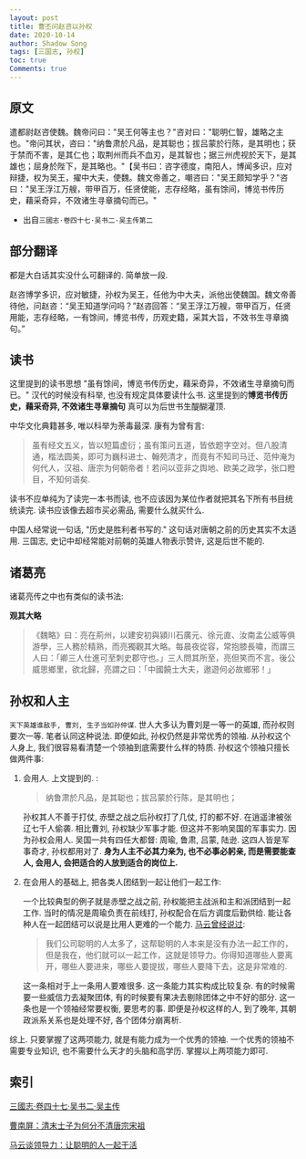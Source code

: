 ```yaml
---
layout: post
title: 曹丕问赵咨以孙权
date: 2020-10-14
author: Shadow Song
tags: [三国志, 孙权]
toc: true
Comments: true
---
```


## 原文

遣都尉赵咨使魏。魏帝问曰："吴王何等主也？"咨对曰："聪明仁智，雄略之主也。"帝问其状，咨曰："纳鲁肃於凡品，是其聪也；拔吕蒙於行陈，是其明也；获于禁而不害，是其仁也；取荆州而兵不血刃，是其智也；据三州虎视於天下，是其雄也；屈身於陛下，是其略也。"【吴书曰：咨字德度，南阳人，博闻多识，应对辩捷，权为吴王，擢中大夫，使魏。魏文帝善之，嘲咨曰："吴王颇知学乎？"咨曰："吴王浮江万艘，带甲百万，任贤使能，志存经略，虽有馀间，博览书传历史，藉采奇异，不效诸生寻章摘句而已。"

- 出自`三國志·卷四十七·吴书二·吴主传第二`

## 部分翻译

都是大白话其实没什么可翻译的. 简单放一段. 

赵咨博学多识，应对敏捷，孙权为吴王，任他为中大夫，派他出使魏国。魏文帝善待他，问赵咨：“吴王知道学问吗？”赵咨回答：“吴王浮江万艘，带甲百万，任贤用能，志存经略，一有馀间，博览书传，历观史籍，采其大旨，不效书生寻章摘句。”

## 读书

这里提到的读书思想 "虽有馀间，博览书传历史，藉采奇异，不效诸生寻章摘句而已。"  汉代的时候没有科举, 也没有规定具体要读什么书. 这里提到的**博览书传历史，藉采奇异, 不效诸生寻章摘句** 真可以为后世书生醍醐灌顶. 

中华文化典籍甚多, 唯以科举为荼毒最深. 康有为曾有言: 
>虽有经文五义，皆以短篇虚衍；虽有策问五道，皆依题字空对。但八股清通，楷法圆美，即可为巍科进士、翰苑清才，而竟有不知司马迁、范仲淹为何代人，汉祖、唐宗为何朝帝者！若问以亚非之舆地、欧美之政学，张口瞪目，不知何语矣. 

读书不应单纯为了读完一本书而读, 也不应该因为某位作者就把其名下所有书目统统读完. 读书应该像去超市买必需品, 需要什么就买什么. 

中国人经常说一句话, "历史是胜利者书写的." 这句话对唐朝之前的历史其实不太适用. 三国志, 史记中却经常能对前朝的英雄人物表示赞许, 这是后世不能的. 

## 诸葛亮

诸葛亮传之中也有类似的读书法:

**观其大略** 

> 《魏略》曰：亮在荊州，以建安初與潁川石廣元、徐元直、汝南孟公威等俱游學，三人務於精熟，而亮獨觀其大略。每晨夜從容，常抱膝長嘯，而謂三人曰：「卿三人仕進可至刺史郡守也。」三人問其所至，亮但笑而不言。後公威思鄉里，欲北歸，亮謂之曰：「中國饒士大夫，遨遊何必故鄉邪！」


## 孙权和人主

`天下英雄谁敌手, 曹刘, 生子当如孙仲谋`. 世人大多认为曹刘是一等一的英雄, 而孙权则要次一等. 笔者认同这种说法.  即便如此, 孙权仍然是非常优秀的领袖. 从孙权这个人身上, 我们很容易看清楚一个领袖到底需要什么样的特质. 孙权这个领袖只擅长做两件事: 

1. 会用人. 上文提到的. : 

	> 纳鲁肃於凡品，是其聪也；拔吕蒙於行陈，是其明也；

	孙权其人不善于打仗, 赤壁之战之后孙权打了几仗, 打的都不好. 在逍遥津被张辽七千人偷袭. 相比曹刘, 孙权缺少军事才能. 但这并不影响吴国的军事实力. 因为孙权会用人. 吴国一共有四任大都督: 周瑜, 鲁肃, 吕蒙, 陆逊. 这四人皆是军事奇才, 孙权都用对了. **身为人主不必其力亲为, 也不必事必躬亲, 而是需要能查人, 会用人, 会把适合的人放到适合的岗位上.**
	
2. 在会用人的基础上, 把各类人团结到一起让他们一起工作: 

	一个比较典型的例子就是赤壁之战之前, 孙权能把主战派和主和派团结到一起工作. 当时的情况是周瑜负责在前线打, 孙权配合在后方调度后勤供给. 能让各种人在一起团结可以说是比用人更难的一个能力. [马云曾经说过](https://finance.sina.com.cn/chanjing/gsnews/2020-01-16/doc-iihnzahk4484351.shtml): 
	
	> 我们公司聪明的人太多了，这帮聪明的人本来是没有办法一起工作的，但是我在，他们就可以一起工作，这就是领导力。你得知道哪些人要离开，哪些人要进来，哪些人要提拔，哪些人要降下去，这是非常难的. 
	
	这一条相对于上一条用人要难很多. 这一条能力其实构成比较复杂. 有的时候需要一些威信力去凝聚团体, 有的时候要有果决去剔除团体之中不好的部分. 这一条也是一个领袖经常要权衡, 要思考的事. 即便是孙权这样的人, 到了晚年, 其朝政派系关系也是处理不好, 各个团体分崩离析. 
	
综上. 只要掌握了这两项能力, 就是有能力成为一个优秀的领袖. 一个优秀的领袖不需要专业知识, 也不需要什么天才的头脑和高学历. 掌握以上两项能力即可.  
	

## 索引

[三國志·卷四十七·吴书二·吴主传](https://zh.m.wikisource.org/zh/%E4%B8%89%E5%9C%8B%E5%BF%97/%E5%8D%B747)

[曹南屏：清末士子为何分不清唐宗宋祖](https://www.thepaper.cn/newsDetail_forward_3167101)

[马云谈领导力：让聪明的人一起干活](https://finance.sina.com.cn/chanjing/gsnews/2020-01-16/doc-iihnzahk4484351.shtml)



